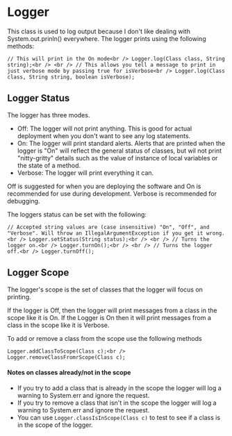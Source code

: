 # Logger

This class is used to log output because I don't like dealing with System.out.prinln() everywhere.
The logger prints using the following methods:

`
  // This will print in the On mode<br />
  Logger.log(Class class, String string);<br />
  <br />
  // This allows you tell a message to print in just verbose mode by passing true for isVerbose<br />
  Logger.log(Class class, String string, boolean isVerbose);
`

## Logger Status

The logger has three modes.
- Off:     The logger will not print anything.
           This is good for actual deployment when you don't want to see any log statements.
- On:      The logger will print standard alerts. 
           Alerts that are printed when the logger is "On" will reflect the general status of classes, but wil not print "nitty-gritty"
           details such as the value of instance of local variables or the state of a method.
- Verbose: The logger will print everything it can.

Off is suggested for when you are deploying the software and On is recommended for use during development. Verbose is recommended for debugging.

The loggers status can be set with the following:

`
  // Accepted string values are (case insensitive) "On", "Off", and "Verbose". Will throw an IllegalArgumentException if you get it wrong.<br />
  Logger.setStatus(String status);<br />
  <br />
  // Turns the logger on.<br />
  Logger.turnOn();<br />
  <br />
  // Turns the logger off.<br />
  Logger.turnOff();
`

  
## Logger Scope

The logger's scope is the set of classes that the logger will focus on printing.

If the logger is Off, then the logger will print messages from a class in the scope like it is On.
If the Logger is On then it will print messages from a class in the scope like it is Verbose.

To add or remove a class from the scope use the following methods

`
  Logger.addClassToScope(Class c);<br />
  Logger.removeClassFromrScope(Class c);
`

#### Notes on classes already/not in the scope

- If you try to add a class that is already in the scope the logger will log a warning to System.err and ignore the request.
- If you try to remove a class that isn't in the scope the logger will log a warning to System.err and ignore the request.
- You can use `Logger.classIsInScope(Class c)` to test to see if a class is in the scope of the logger.